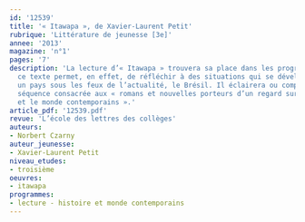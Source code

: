 ```yaml
---
id: '12539'
title: '« Itawapa », de Xavier-Laurent Petit'
rubrique: 'Littérature de jeunesse [3e]'
annee: '2013'
magazine: 'n°1'
pages: '7'
description: 'La lecture d’« Itawapa » trouvera sa place dans les programmes de troisième :
  ce texte permet, en effet, de réfléchir à des situations qui se développent dans
  un pays sous les feux de l’actualité, le Brésil. Il éclairera ou complètera une
  séquence consacrée aux « romans et nouvelles porteurs d’un regard sur l’histoire
  et le monde contemporains ».'
article_pdf: '12539.pdf'
revue: 'L’école des lettres des collèges'
auteurs:
- Norbert Czarny
auteur_jeunesse:
- Xavier-Laurent Petit
niveau_etudes:
- troisième
oeuvres:
- itawapa
programmes:
- lecture - histoire et monde contemporains
---
```


